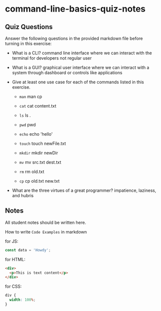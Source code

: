 # command-line-basics-quiz-notes

## Quiz Questions

Answer the following questions in the provided markdown file before turning in this exercise:

- What is a CLI?
  command line interface where we can interact with the terminal for developers not regular user

- What is a GUI?
  graphical user interface where we can interact with a system through dashboard or controls like applications

- Give at least one use case for each of the commands listed in this exercise.

  - `man`
    man cp
  - `cat`
    cat content.txt
  - `ls`
    ls .
  - `pwd`
    pwd
  - `echo`
    echo 'hello'
  - `touch`
    touch newFile.txt
  - `mkdir`
    mkdir newDir

  - `mv`
    mv src.txt dest.txt
  - `rm`
    rm old.txt
  - `cp`
    cp old.txt new.txt

- What are the three virtues of a great programmer?
  impatience, laziness, and hubris

## Notes

All student notes should be written here.

How to write `Code Examples` in markdown

for JS:

```javascript
const data = 'Howdy';
```

for HTML:

```html
<div>
  <p>This is text content</p>
</div>
```

for CSS:

```css
div {
  width: 100%;
}
```
